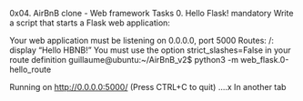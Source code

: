 0x04. AirBnB clone - Web framework
Tasks 0. Hello Flask! mandatory Write a script that starts a Flask web application:

Your web application must be listening on 0.0.0.0, port 5000 Routes: /: display “Hello HBNB!” You must use the option strict_slashes=False in your route definition guillaume@ubuntu:~/AirBnB_v2$ python3 -m web_flask.0-hello_route

Running on http://0.0.0.0:5000/ (Press CTRL+C to quit) ....x In another tab
